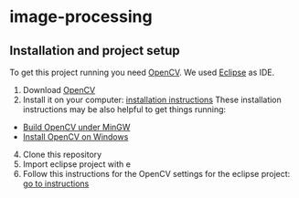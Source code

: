 image-processing
================

Installation and project setup
-------------------
To get this project running you need [OpenCV](http://opencv.org/). We used [Eclipse](http://www.eclipse.org) as IDE.

1. Download [OpenCV](http://opencv.org/)
2. Install it on your computer: [installation instructions](http://docs.opencv.org/doc/tutorials/introduction/table_of_content_introduction/table_of_content_introduction.html)
These installation instructions may be also helpful to get things running:
  * [Build OpenCV under MinGW](http://sourceforge.net/p/opencvmingw/wiki/Build%20OpenCV%20under%20MinGW/)
  * [Install OpenCV on Windows](http://seevisionc.blogspot.co.uk/2011/09/linux-like-installation-of-opencv-230.html)
4. Clone this repository
5. Import eclipse project with e
5. Follow this instructions for the OpenCV settings for the eclipse project: [go to instructions](http://docs.opencv.org/doc/tutorials/introduction/linux_eclipse/linux_eclipse.html#linux-eclipse-usage)
